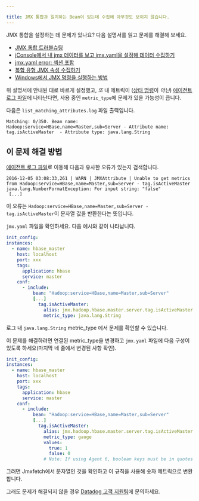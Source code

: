 ```yaml
---

title: JMX 통합과 일치하는 Bean이 있는데 수집에 아무것도 보이지 않습니다.
---
```


JMX 통합을 설정하는 데 문제가 있나요? 다음 설명서를 읽고 문제를 해결해 보세요.

* [JMX 통합 트러블슈팅][1]
* [jConsole에서 내 jmx 데이터를 보고 jmx.yaml을 설정해 데이터 수집하기][2]
* [jmx.yaml error: 섹션 포함][3]
* [복합 유형 JMX 속성 수집하기][4]
* [Windows에서 JMX 명령을 실행하는 방법][5]

위 설명서에 안내된 대로 바르게 설정했고, *또* 내 메트릭이 ([상태 명령][1]이 *아닌*) [에이전트 로그 파일][6]에 나타난다면, 사용 중인 `metric_type`에 문제가 있을 가능성이 큽니다.

다음은 `list_matching_attributes.log` 파일 출력입니다.

```text
Matching: 0/350. Bean name: Hadoop:service=HBase,name=Master,sub=Server - Attribute name: tag.isActiveMaster  - Attribute type: java.lang.String
```

## 이 문제 해결 방법

[에이전트 로그 파일][6]로 이동해 다음과 유사한 오류가 있는지 검색합니다.

```text
2016-12-05 03:08:33,261 | WARN | JMXAttribute | Unable to get metrics from Hadoop:service=HBase,name=Master,sub=Server - tag.isActiveMaster
java.lang.NumberFormatException: For input string: "false"
 [...]
```

이 오류는 `Hadoop:service=HBase,name=Master,sub=Server - tag.isActiveMaster`이 문자열 값을 반환한다는 뜻입니다.

`jmx.yaml` 파일을 확인하세요. 다음 예시와 같이 나타납니다.

```yaml
init_config:
instances:
  - name: hbase_master
    host: localhost
    port: xxx
    tags:
      application: hbase
      service: master
    conf:
      - include:
          bean: "Hadoop:service=HBase,name=Master,sub=Server"
          [...]
            tag.isActiveMaster:
              alias: jmx.hadoop.hbase.master.server.tag.isActiveMaster
              metric_type: java.lang.String
```

로그 내 `java.lang.String` metric_type 에서 문제를 확인할 수 있습니다.

이 문제를 해결하려면 연결된 metric_type을 변경하고 `jmx.yaml` 파일에 다음 구성이 있도록 하세요(마지막 네 줄에서 변경된 사항 확인).

```yaml
init_config:
instances:
  - name: hbase_master
    host: localhost
    port: xxx
    tags:
      application: hbase
      service: master
    conf:
      - include:
          bean: "Hadoop:service=HBase,name=Master,sub=Server"
          [...]
            tag.isActiveMaster:
              alias: jmx.hadoop.hbase.master.server.tag.isActiveMaster
              metric_type: gauge
              values:
                true: 1
                false: 0
              # Note: If using Agent 6, boolean keys must be in quotes values: {"true": 1, "false": 0, default: 0}
```

그러면 Jmxfetch에서 문자열인 것을 확인하고 이 규칙을 사용해 숫자 메트릭으로 변환합니다.

그래도 문제가 해결되지 않을 경우 [Datadog 고객 지원팀][7]에 문의하세요.

[1]: /ko/integrations/faq/troubleshooting-jmx-integrations/
[2]: /ko/integrations/faq/view-jmx-data-in-jconsole-and-set-up-your-jmx-yaml-to-collect-them/
[3]: /ko/integrations/faq/jmx-yaml-error-include-section/
[4]: /ko/integrations/guide/collecting-composite-type-jmx-attributes/
[5]: /ko/integrations/faq/how-to-run-jmx-commands-in-windows/
[6]: /ko/agent/guide/agent-log-files/
[7]: /ko/help/
